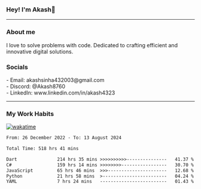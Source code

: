 <h3>Hey! I'm Akash👋</h3>

--- 

<h3>About me</h3>
I love to solve problems with code. Dedicated to crafting efficient and innovative digital solutions.

<h3>Socials</h3>
 - Email: akashsinha432003@gmail.com<br>
 - Discord: @Akash8760<br>
 - LinkedIn: www.linkedin.com/in/akash4323<br>


---

<h3>My Work Habits</h3>

[![wakatime](https://wakatime.com/badge/user/938b2951-49cf-4810-9b9e-c17cde3d3343.svg)](https://wakatime.com/@938b2951-49cf-4810-9b9e-c17cde3d3343)

<!--START_SECTION:waka-->

```txt
From: 26 December 2022 - To: 13 August 2024

Total Time: 518 hrs 41 mins

Dart               214 hrs 35 mins >>>>>>>>>>---------------   41.37 %
C#                 159 hrs 14 mins >>>>>>>>-----------------   30.70 %
JavaScript         65 hrs 46 mins  >>>----------------------   12.68 %
Python             21 hrs 58 mins  >------------------------   04.24 %
YAML               7 hrs 24 mins   -------------------------   01.43 %
```

<!--END_SECTION:waka-->

